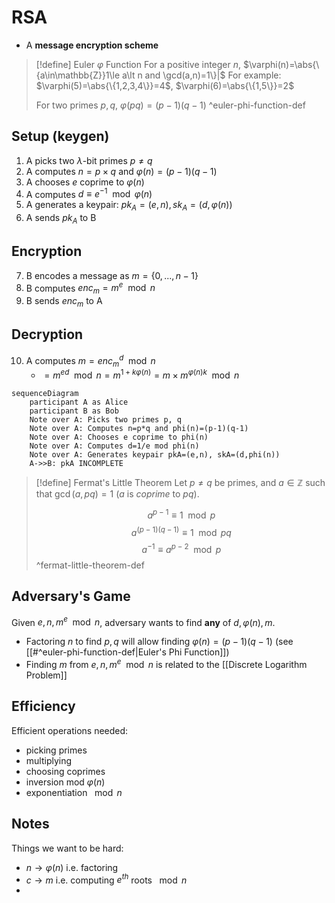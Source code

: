 # RSA
- A **message encryption scheme**

>[!define] Euler $\varphi$ Function
>For a positive integer $n$, $\varphi(n)=\abs{\{a\in\mathbb{Z}}1\le a\lt n and \gcd(a,n)=1\}|$
>For example: $\varphi(5)=\abs{\{1,2,3,4\}}=4$, $\varphi(6)=\abs{\{1,5\}}=2$
>
>For two primes $p,q$, $\varphi(pq)=(p-1)(q-1)$
>^euler-phi-function-def

## Setup (keygen)
1. A picks two $\lambda$-bit primes $p\ne q$
2. A computes $n=p\times q$ and $\varphi(n)=(p-1)(q-1)$
3. A chooses $e$ coprime to $\varphi(n)$
4. A computes $d\equiv e^{-1}\mod \varphi(n)$
5. A generates a keypair: $pk_A=(e,n), sk_A=(d,\varphi(n))$
6. A sends $pk_A$ to B

## Encryption
7. B encodes a message as $m=\{0,...,n-1\}$
8. B computes ${enc}_m=m^e\mod n$
9. B sends ${enc}_m$ to A

## Decryption
10. A computes $m={{enc}_m}^d\mod n$
	- $=m^{ed}\mod n=m^{1+k\varphi(n)}=m\times {m^{\varphi(n)}}^k\mod n$

```mermaid
sequenceDiagram  
    participant A as Alice
    participant B as Bob
    Note over A: Picks two primes p, q
    Note over A: Computes n=p*q and phi(n)=(p-1)(q-1)
    Note over A: Chooses e coprime to phi(n)
    Note over A: Computes d=1/e mod phi(n)
    Note over A: Generates keypair pkA=(e,n), skA=(d,phi(n))
    A->>B: pkA INCOMPLETE
```

>[!define] Fermat's Little Theorem
>Let $p\ne q$ be primes, and $a\in \mathbb{Z}$ such that $\gcd(a,pq)=1$ ($a$ is *coprime* to $pq$).
>
>$$a^{p-1}\equiv 1 \mod p$$
>$$a^{(p-1)(q-1)}\equiv 1 \mod pq$$
>$$a^{-1}\equiv a^{p-2}\mod p$$
>^fermat-little-theorem-def

## Adversary's Game
Given $e, n, m^e\mod n$, adversary wants to find **any** of $d, \varphi(n), m$.
- Factoring $n$ to find $p, q$ will allow finding $\varphi(n)=(p-1)(q-1)$ (see [[#^euler-phi-function-def|Euler's Phi Function]])
- Finding $m$ from $e, n, m^e\mod n$ is related to the [[Discrete Logarithm Problem]]

## Efficiency
Efficient operations needed:
- picking primes
- multiplying
- choosing coprimes
- inversion mod $\varphi(n)$
- exponentiation $\mod n$

## Notes
Things we want to be hard:
- $n \rightarrow \varphi(n)$ i.e. factoring
- $c \rightarrow m$ i.e. computing $e^{th}$ roots $\mod n$
- 